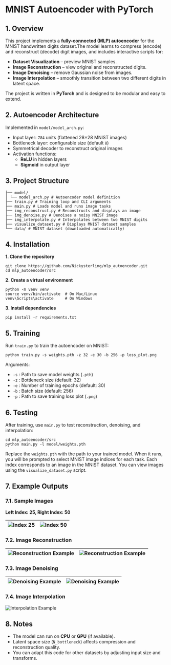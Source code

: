 # MNIST Autoencoder with PyTorch

## 1. Overview

This project implements a **fully-connected (MLP) autoencoder** for the MNIST handwritten digits dataset.The model learns to compress (encode) and reconstruct (decode) digit images, and includes interactive scripts for:

- **Dataset Visualization** – preview MNIST samples.
- **Image Reconstruction** – view original and reconstructed digits.
- **Image Denoising** – remove Gaussian noise from images.
- **Image Interpolation** – smoothly transition between two different digits in latent space.

The project is written in **PyTorch** and is designed to be modular and easy to extend.

## 2. Autoencoder Architecture

Implemented in `model/model_arch.py`:

- Input layer: `784` units (flattened 28×28 MNIST images)
- Bottleneck layer: configurable size (default `8`)
- Symmetrical decoder to reconstruct original images
- Activation functions:
  - **ReLU** in hidden layers
  - **Sigmoid** in output layer

## 3. Project Structure

```
├── model/
│ └── model_arch.py # Autoencoder model definition
├── train.py # Training loop and CLI arguments
├── main.py # Loads model and runs image tasks
├── img_reconstruct.py # Reconstructs and displays an image
├── img_denoise.py # Denoises a noisy MNIST image
├── img_interpolate.py # Interpolates between two MNIST digits
├── visualize_dataset.py # Displays MNIST dataset samples
└── data/ # MNIST dataset (downloaded automatically)
```

## 4. Installation

**1. Clone the repository**

```
git clone https://github.com/Nickysterling/mlp_autoencoder.git
cd mlp_autoencoder/src
```

**2. Create a virtual environment**

```
python -m venv venv
source venv/bin/activate  # On Mac/Linux
venv\Scripts\activate     # On Windows
```

**3. Install dependencies**

```
pip install -r requirements.txt
```

## 5. Training

Run `train.py` to train the autoencoder on MNIST:

```
python train.py -s weights.pth -z 32 -e 30 -b 256 -p loss_plot.png
```

Arguments:

* `-s` : Path to save model weights (`.pth`)
* `-z` : Bottleneck size (default: 32)
* `-e` : Number of training epochs (default: 30)
* `-b` : Batch size (default: 256)
* `-p` : Path to save training loss plot (`.png`)

## 6. Testing

After training, use `main.py` to test reconstruction, denoising, and interpolation:

```
cd mlp_autoencoder/src
python main.py -l model/weights.pth
```

Replace the `weights.pth` with the path to your trained model. When it runs, you will be prompted to select MNIST image indices for each task. Each index corresponds to an image in the MNIST dataset. You can view images using the `visualize_dataset.py` script.

## 7. Example Outputs

### 7.1. Sample Images

**Left Index: 25, Right Index: 50**

|  ![Index 25](https://github.com/Nickysterling/mlp_autoencoder/blob/main/documentation/img/idx_25.png?raw=true "Index 25") | ![Index 50](https://github.com/Nickysterling/mlp_autoencoder/blob/main/documentation/img/idx_50.png?raw=true "Index 50") |
| -------------------------------------------------------------------------------------------------------------------- | ------------------------------------------------------------------------------------------------------------------- |

### 7.2. Image Reconstruction

| ![Reconstruction Example](https://github.com/Nickysterling/mlp_autoencoder/blob/main/documentation/img/idx_25_reconstructed.png?raw=true "Index 25 Reconstruction") | ![Reconstruction Example](https://github.com/Nickysterling/mlp_autoencoder/blob/main/documentation/img/idx_50_reconstructed.png?raw=true "Index 50 Reconstruction") |
| -------------------------------------------------------------------------------------------------------------------------------------------------------------- | -------------------------------------------------------------------------------------------------------------------------------------------------------------- |

### 7.3. Image Denoising

| ![Denoising Example](https://github.com/Nickysterling/mlp_autoencoder/blob/main/documentation/img/idx_25_denoise.png?raw=true "Index 25 Denoising") | ![Denoising Example](https://github.com/Nickysterling/mlp_autoencoder/blob/main/documentation/img/idx_50_denoise.png?raw=true "Index 50 Denoising") |
| ---------------------------------------------------------------------------------------------------------------------------------------------- | ---------------------------------------------------------------------------------------------------------------------------------------------- |

### 7.4. Image Interpolation

![Interpolation Example](https://github.com/Nickysterling/mlp_autoencoder/blob/main/documentation/img/interpolate.png?raw=true "Interpolation")

## 8. Notes

* The model can run on **CPU** or **GPU** (if available).
* Latent space size (`N_bottleneck`) affects compression and reconstruction quality.
* You can adapt this code for other datasets by adjusting input size and transforms.
